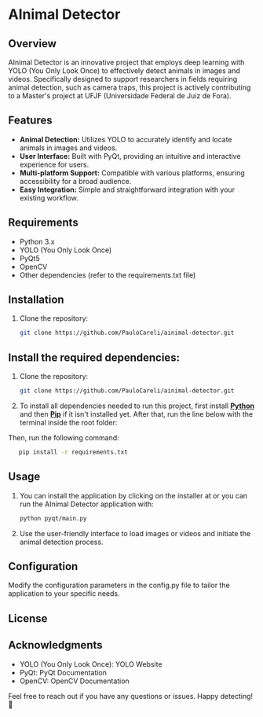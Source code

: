 # AInimal Detector

## Overview

AInimal Detector is an innovative project that employs deep learning with YOLO (You Only Look Once) to effectively detect animals in images and videos. Specifically designed to support researchers in fields requiring animal detection, such as camera traps, this project is actively contributing to a Master's project at UFJF (Universidade Federal de Juiz de Fora).

## Features

- **Animal Detection:** Utilizes YOLO to accurately identify and locate animals in images and videos.
- **User Interface:** Built with PyQt, providing an intuitive and interactive experience for users.
- **Multi-platform Support:** Compatible with various platforms, ensuring accessibility for a broad audience.
- **Easy Integration:** Simple and straightforward integration with your existing workflow.

## Requirements

- Python 3.x
- YOLO (You Only Look Once)
- PyQt5
- OpenCV
- Other dependencies (refer to the requirements.txt file)

## Installation

1. Clone the repository:

   ```bash
   git clone https://github.com/PauloCareli/ainimal-detector.git

## Install the required dependencies:

1. Clone the repository:

   ```bash
   git clone https://github.com/PauloCareli/ainimal-detector.git

2. To install all dependencies needed to run this project, first install **[Python]** and then **[Pip]** if it isn't installed yet. After that, run the line below with the terminal inside the root folder:

[Python]: https://www.python.org/downloads/
[Pip]: https://phoenixnap.com/kb/install-pip-windows

Then, run the following command:

```bash
   pip install -r requirements.txt
```

## Usage

1. You can install the application by clicking on the installer at
or you can run the AInimal Detector application with:

   ```bash
   python pyqt/main.py

2. Use the user-friendly interface to load images or videos and initiate the animal detection process.

## Configuration
Modify the configuration parameters in the config.py file to tailor the application to your specific needs.

## License

## Acknowledgments
- YOLO (You Only Look Once): YOLO Website
- PyQt: PyQt Documentation
- OpenCV: OpenCV Documentation

Feel free to reach out if you have any questions or issues. Happy detecting! 🐾

